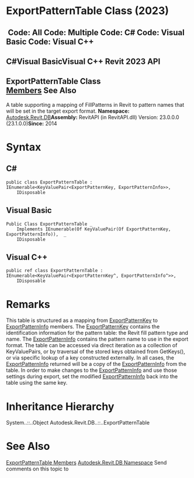 # ExportPatternTable Class (2023)

﻿
 Code: All Code: Multiple Code: C# Code: Visual Basic Code: Visual C++   
---  
C#Visual BasicVisual C++
Revit 2023 API  
---  
ExportPatternTable Class  
[Members](e5b88354-d033-f559-f254-bbd7c84a72a1.md "ExportPatternTable Members") See Also  
---  
A table supporting a mapping of FillPatterns in Revit to pattern names that will be set in the target export format. 
**Namespace:** [Autodesk.Revit.DB](87546ba7-461b-c646-cbb1-2cb8f5bff8b2.md "Autodesk.Revit.DB Namespace")**Assembly:** RevitAPI (in RevitAPI.dll) Version: 23.0.0.0 (23.1.0.0)**Since:** 2014 
# Syntax
C#  
---  
```text
public class ExportPatternTable : IEnumerable<KeyValuePair<ExportPatternKey, ExportPatternInfo>>, 
	IDisposable
```
  
Visual Basic  
---  
```text
Public Class ExportPatternTable _
	Implements IEnumerable(Of KeyValuePair(Of ExportPatternKey, ExportPatternInfo)),  _
	IDisposable
```
  
Visual C++  
---  
```text
public ref class ExportPatternTable : IEnumerable<KeyValuePair<ExportPatternKey^, ExportPatternInfo^>>, 
	IDisposable
```
  
# Remarks
This table is structured as a mapping from [ExportPatternKey](8e55a491-0886-37f5-b867-e4eea95276eb.md "ExportPatternKey Class") to [ExportPatternInfo](17621c1b-5f57-2a25-6ff9-73dfc67d5024.md "ExportPatternInfo Class") members. The [ExportPatternKey](8e55a491-0886-37f5-b867-e4eea95276eb.md "ExportPatternKey Class") contains the identification information for the pattern table: the Revit fill pattern type and name. The [ExportPatternInfo](17621c1b-5f57-2a25-6ff9-73dfc67d5024.md "ExportPatternInfo Class") contains the pattern name to use in the export format.
The table can be accessed via direct iteration as a collection of KeyValuePairs, or by traversal of the stored keys obtained from GetKeys(), or via specific lookup of a key constructed externally. In all cases, the [ExportPatternInfo](17621c1b-5f57-2a25-6ff9-73dfc67d5024.md "ExportPatternInfo Class") returned will be a copy of the [ExportPatternInfo](17621c1b-5f57-2a25-6ff9-73dfc67d5024.md "ExportPatternInfo Class") from the table. In order to make changes to the [ExportPatternInfo](17621c1b-5f57-2a25-6ff9-73dfc67d5024.md "ExportPatternInfo Class") and use those settings during export, set the modified [ExportPatternInfo](17621c1b-5f57-2a25-6ff9-73dfc67d5024.md "ExportPatternInfo Class") back into the table using the same key.
# Inheritance Hierarchy
System..::..Object Autodesk.Revit.DB..::..ExportPatternTable
# See Also
[ExportPatternTable Members](e5b88354-d033-f559-f254-bbd7c84a72a1.md "ExportPatternTable Members")
[Autodesk.Revit.DB Namespace](87546ba7-461b-c646-cbb1-2cb8f5bff8b2.md "Autodesk.Revit.DB Namespace")
Send comments on this topic to 